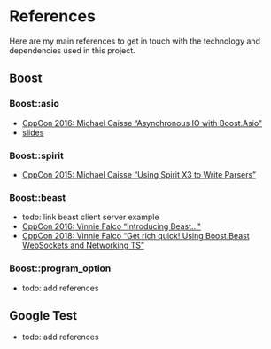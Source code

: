 # References

Here are my main references to get in touch with the technology and dependencies used in this project.

## Boost

### Boost::asio

- [CppCon 2016: Michael Caisse “Asynchronous IO with Boost.Asio"](https://www.youtube.com/watch?v=rwOv_tw2eA4)
- [slides](https://github.com/CppCon/CppCon2016/blob/master/Tutorials/Asynchronous%20IO%20with%20Boost.Asio/Asynchronous%20IO%20with%20Boost.Asio%20-%20Michael%20Caisse%20-%20CppCon%202016.pdf)

### Boost::spirit

- [CppCon 2015: Michael Caisse “Using Spirit X3 to Write Parsers”](https://www.youtube.com/watch?v=xSBWklPLRvw)

### Boost::beast

- todo: link beast client server example
- [CppCon 2016: Vinnie Falco “Introducing Beast..."](https://www.youtube.com/watch?v=uJZgRcvPFwI)
- [CppCon 2018: Vinnie Falco “Get rich quick! Using Boost.Beast WebSockets and Networking TS”](https://www.youtube.com/watch?v=7FQwAjELMek)

### Boost::program_option

- todo: add references

## Google Test

- todo: add references